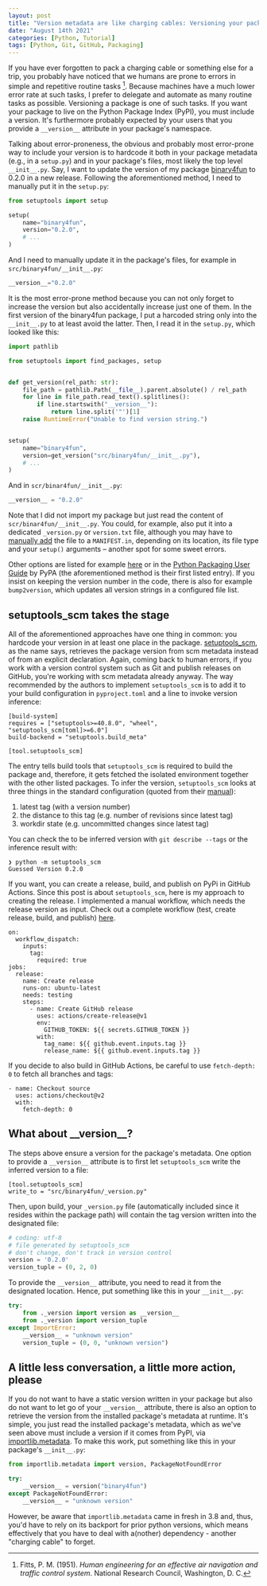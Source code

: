 ```yaml
---
layout: post
title: "Version metadata are like charging cables: Versioning your package with setuptools_scm"
date: "August 14th 2021"
categories: [Python, Tutorial]
tags: [Python, Git, GitHub, Packaging]
---
```



If you have ever forgotten to pack a charging cable or something else for a trip, you probably have noticed that we humans are prone to errors in simple and repetitive routine tasks [^fn1]. Because machines have a much lower error rate at such tasks, I prefer to delegate and automate as many routine tasks as possible. Versioning a package is one of such tasks. If you want your package to live on the Python Package Index (PyPI), you must include a version. It's furthermore probably expected by your users that you provide a `__version__` attribute in your package's namespace.

Talking about error-proneness, the obvious and probably most error-prone way to include your version is to hardcode it both in your package metadata (e.g., in a `setup.py`) and in your package's files, most likely the top level `__init__.py`. Say, I want to update the version of my package [binary4fun](https://pypi.org/project/binary4fun/) to 0.2.0 in a new release. Following the aforementioned method, I need to manually put it in the `setup.py`:

```python
from setuptools import setup

setup(
    name="binary4fun",
    version="0.2.0",
    # ...
)
```

And I need to manually update it in the package's files, for example in `src/binary4fun/__init__.py`:

```python
__version__="0.2.0"
```

It is the most error-prone method because you can not only forget to increase the version but also accidentally increase just one of them. In the first version of the binary4fun package, I put a harcoded string only into the `__init__.py` to at least avoid the latter. Then, I read it in the `setup.py`, which looked like this:

```python
import pathlib

from setuptools import find_packages, setup


def get_version(rel_path: str):
    file_path = pathlib.Path(__file__).parent.absolute() / rel_path
    for line in file_path.read_text().splitlines():
        if line.startswith("__version__"):
            return line.split('"')[1]
    raise RuntimeError("Unable to find version string.")


setup(
    name="binary4fun",
    version=get_version("src/binary4fun/__init__.py"),
    # ...
)
```

And in `scr/binar4fun/__init__.py`:

```python
__version__ = "0.2.0"
```
Note that I did not import my package but just read the content of `scr/binar4fun/__init__.py`. You could, for example, also put it into a dedicated `_version.py` or `version.txt` file, although you may have to [manually add](https://blog.ionelmc.ro/2014/06/25/python-packaging-pitfalls/#forgetting-package-data) the file to a `MANIFEST.in`, depending on its location, its file type and your `setup()` arguments – another spot for some sweet errors.

Other options are listed for example [here](https://hynek.me/articles/packaging-metadata/) or in the [Python Packaging User Guide](https://packaging.python.org/guides/single-sourcing-package-version/) by PyPA (the aforementioned method is their first listed entry). If you insist on keeping the version number in the code, there is also for example `bump2version`, which updates all version strings in a configured file list.

## setuptools_scm takes the stage
All of the aforementioned approaches have one thing in common: you hardcode your version in at least one place in the package. [setuptools_scm](https://github.com/pypa/setuptools_scm), as the name says, retrieves the package version from scm metadata instead of from an explicit declaration. Again, coming back to human errors, if you work with a version control system such as Git and publish releases on GitHub, you're working with scm metadata already anyway. The way recommended by the authors to implement `setuptools_scm` is to add it to your build configuration in `pyproject.toml` and a line to invoke version inference:
```
[build-system]
requires = ["setuptools>=40.8.0", "wheel", "setuptools_scm[toml]>=6.0"]
build-backend = "setuptools.build_meta"

[tool.setuptools_scm]
```

The entry tells build tools that `setuptools_scm` is required to build the package and, therefore, it gets fetched the isolated environment together with the other listed packages. To infer the version, `setuptools_scm` looks at three things in the standard configuration (quoted from their [manual](https://github.com/pypa/setuptools_scm#default-versioning-scheme)):

1. latest tag (with a version number)
2. the distance to this tag (e.g. number of revisions since latest tag)
3. workdir state (e.g. uncommitted changes since latest tag)

You can check the to be inferred version with `git describe --tags` or the inference result with:
```
❯ python -m setuptools_scm
Guessed Version 0.2.0
```

If you want, you can create a release, build, and publish on PyPi in GitHub Actions. Since this post is about `setuptools_scm`, here is my approach to creating the release. I implemented a manual workflow, which needs the release version as input. Check out a complete workflow (test, create release, build, and publish) [here](https://gist.github.com/moritzkoerber/630554b36d3670c54fe98f8bc7262bee).
```
on:
  workflow_dispatch:
    inputs:
      tag:
        required: true
jobs:
  release:
    name: Create release
    runs-on: ubuntu-latest
    needs: testing
    steps:
      - name: Create GitHub release
        uses: actions/create-release@v1
        env:
          GITHUB_TOKEN: ${{ secrets.GITHUB_TOKEN }}
        with:
          tag_name: ${{ github.event.inputs.tag }}
          release_name: ${{ github.event.inputs.tag }}
```

If you decide to also build in GitHub Actions, be careful to use `fetch-depth: 0` to fetch all branches and tags:
```
- name: Checkout source
  uses: actions/checkout@v2
  with:
    fetch-depth: 0
```

## What about \_\_version\_\_?
The steps above ensure a version for the package's metadata. One option to provide a `__version__` attribute is to first let `setuptools_scm` write the inferred version to a file:
```
[tool.setuptools_scm]
write_to = "src/binary4fun/_version.py"
```

Then, upon build, your `_version.py` file (automatically included since it resides within the package path) will contain the tag version written into the designated file:

```python
# coding: utf-8
# file generated by setuptools_scm
# don't change, don't track in version control
version = '0.2.0'
version_tuple = (0, 2, 0)
```

To provide the `__version__` attribute, you need to read it from the designated location. Hence, put something like this in your `__init__.py`:

```python
try:
    from ._version import version as __version__
    from ._version import version_tuple
except ImportError:
    __version__ = "unknown version"
    version_tuple = (0, 0, "unknown version")
```

## A little less conversation, a little more action, please
If you do not want to have a static version written in your package but also do not want to let go of your `__version__` attribute, there is also an option to retrieve the version from the installed package's metadata at runtime. It's simple, you just read the installed package's metadata, which as we've seen above must include a version if it comes from PyPI, via [importlib.metadata](https://docs.python.org/3/library/importlib.metadata.html). To make this work, put something like this in your package's `__init__.py`:

```python
from importlib.metadata import version, PackageNotFoundError

try:
    __version__ = version("binary4fun")
except PackageNotFoundError:
    __version__ = "unknown version"
```

However, be aware that `importlib.metadata` came in fresh in 3.8 and, thus, you'd have to rely on its backport for prior python versions, which means effectively that you have to deal with a(nother) dependency - another "charging cable" to forget.

[^fn1]: Fitts, P. M. (1951). *Human engineering for an effective air navigation and traffic control system*. National Research Council, Washington, D. C.
